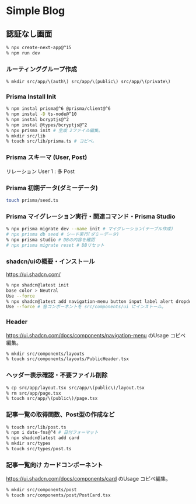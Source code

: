# Simple Blog

## 認証なし画面

```bash
% npx create-next-app@^15
% npm run dev
```

### ルーティンググループ作成

```bash
% mkdir src/app/\(auth\) src/app/\(public\) src/app/\(private\)
```

### Prisma Install Init

```bash
% npm instal prisma@^6 @prisma/client@^6
% npm instal -D ts-node@^10
% npm instal bcryptjs@^2
% npm instal @types/bcryptjs@^2
% npx prisma init # 生成 2ファイル編集。
% mkdir src/lib
% touch src/lib/prisma.ts # コピペ。
```

### Prisma スキーマ (User, Post)

リレーション User 1 : 多 Post

### Prisma 初期データ(ダミーデータ)

```bash
touch prisma/seed.ts
```

### Prisma マイグレーション実行・関連コマンド・Prisma Studio

```bash
% npx prisma migrate dev --name init # マイグレーション(テーブル作成)
# npx prisma db seed # シード実行(ダミーデータ)
% npx prisma studio # DBの内容を確認
# npx prisma migrate reset # DBリセット
```

### shadcn/uiの概要・インストール

https://ui.shadcn.com/

```bash
% npx shadcn@latest init
base color > Neutral
Use --force
% npx shadcn@latest add navigation-menu button input label alert dropdown-menu alert-dialog
Use --force # 各コンポーネントを src/components/ui にインストール。
```

### Header

https://ui.shadcn.com/docs/components/navigation-menu のUsage コピペ編集。

```bash
% mkdir src/components/layouts
% touch src/components/layouts/PublicHeader.tsx
```

### ヘッダー表示確認・不要ファイル削除

```bash
% cp src/app/layout.tsx src/app/\(public\)/layout.tsx
% rm src/app/page.tsx
% touch src/app/\(public\)/page.tsx
```

### 記事一覧の取得関数、Post型の作成など

```bash
% touch src/lib/post.ts
% npm i date-fns@^4 # 日付フォーマット
% npx shadcn@latest add card
% mkdir src/types
% touch src/types/post.ts
```

### 記事一覧向け カードコンポーネント

https://ui.shadcn.com/docs/components/card のUsage コピペ編集。

```bash
% mkdir src/components/post
% touch src/components/post/PostCard.tsx
```
